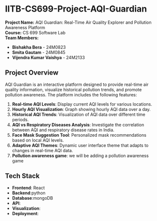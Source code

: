 # IITB-CS699-Project-AQI-Guardian

**Project Name:** AQI Guardian: Real-Time Air Quality Explorer and Pollution Awareness Platform  
**Course:** CS 699 Software Lab  
**Team Members:**

- **Bishakha Bera** - 24M0823
- **Smita Gautam** - 24M0845
- **Vijendra Kumar Vaishya** - 24M2133

## Project Overview

AQI Guardian is an interactive platform designed to provide real-time air quality information, visualize historical pollution trends, and promote pollution awareness. The platform includes the following features:

1. **Real-time AQI Levels**: Display current AQI levels for various locations.
2. **Hourly AQI Visualization**: Graph showing hourly AQI data over a day.
3. **Historical AQI Trends**: Visualization of AQI data over different time periods.
4. **AQI vs Respiratory Diseases Analysis**: Investigate the correlation between AQI and respiratory disease rates in India.
5. **Face Mask Suggestion Tool**: Personalized mask recommendations based on local AQI levels.
6. **Adaptive AQI Themes**: Dynamic user interface theme that adapts to changes in real-time AQI data.
7. **Pollution awareness game**: we will be adding a pollution awareness game
## Tech Stack

- **Frontend**: React
- **Backend**:python
- **Database**:mongoDB
- **API**:
- **Visualization**:
- **Deployment**:
